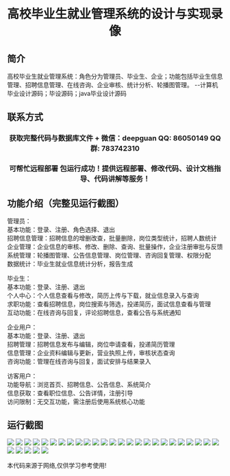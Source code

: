 <p><h1 align="center">高校毕业生就业管理系统的设计与实现录像</h1></p>

## 简介
高校毕业生就业管理系统：角色分为管理员、毕业生、企业；功能包括毕业生信息管理、招聘信息管理、在线咨询、企业审核、统计分析、轮播图管理。    --计算机毕业设计源码；毕设源码；java毕业设计源码


## 联系方式
<p><h3 align="center">获取完整代码与数据库文件 + 微信：deepguan QQ: 86050149 QQ群: 783742310</h3></p>
<p><h3 align="center">可帮忙远程部署 包运行成功！提供远程部署、修改代码、设计文档指导、代码讲解等服务！</h3></p>

## 功能介绍（完整见运行截图）
管理员：  
基本功能：登录、注册、角色选择、退出  
招聘信息管理：招聘信息的增删改查，批量删除，岗位类型统计，招聘人数统计  
企业管理：企业信息的审核、修改、删除、查询、批量操作，企业注册审批与反馈  
系统管理：轮播图管理、公告信息管理、岗位管理、咨询回复管理、权限分配  
数据统计：毕业生就业信息统计分析，报告生成  

毕业生：  
基本功能：登录、注册、退出  
个人中心：个人信息查看与修改，简历上传与下载，就业信息录入与查询  
求职功能：查看招聘信息，岗位搜索与筛选，投递简历，面试信息查看与管理  
互动功能：在线咨询与回复，评论招聘信息，查看公告与系统通知  

企业用户：  
基本功能：登录、注册、退出  
招聘管理：招聘信息发布与编辑，岗位申请查看，投递简历管理  
信息管理：企业资料编辑与更新，营业执照上传，审核状态查询  
咨询功能：管理在线咨询与回复，面试安排与结果录入  

访客用户：  
功能导航：浏览首页、招聘信息、公告信息、系统简介  
信息获取：查看职位信息、公告详情，注册引导  
访问限制：无交互功能，需注册后使用系统核心功能


## 运行截图
![](img/001.jpg)
![](img/002.jpg)
![](img/003.jpg)
![](img/004.jpg)
![](img/005.jpg)
![](img/006.jpg)
![](img/007.jpg)
![](img/008.jpg)
![](img/009.jpg)
![](img/010.jpg)
![](img/011.jpg)
![](img/012.jpg)
![](img/013.jpg)
![](img/014.jpg)
![](img/015.jpg)
![](img/016.jpg)
![](img/017.jpg)
![](img/018.jpg)
![](img/019.jpg)
![](img/020.jpg)
![](img/021.jpg)
![](img/022.jpg)
![](img/023.jpg)
![](img/024.jpg)
![](img/025.jpg)
![](img/026.jpg)
![](img/027.jpg)
![](img/028.jpg)
![](img/029.jpg)
![](img/030.jpg)

<p>本代码来源于网络,仅供学习参考使用!</p>
